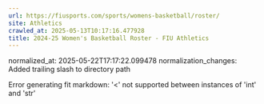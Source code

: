 ```yaml
---
url: https://fiusports.com/sports/womens-basketball/roster/
site: Athletics
crawled_at: 2025-05-13T10:17:16.477928
title: 2024-25 Women's Basketball Roster - FIU Athletics
---
```

normalized_at: 2025-05-22T17:17:22.099478
normalization_changes: Added trailing slash to directory path

Error generating fit markdown: '<' not supported between instances of 'int' and 'str'